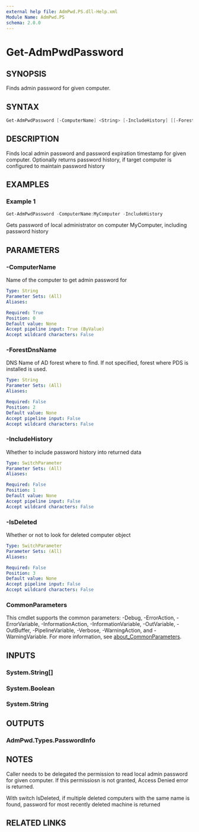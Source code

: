 ```yaml
---
external help file: AdmPwd.PS.dll-Help.xml
Module Name: AdmPwd.PS
schema: 2.0.0
---
```


# Get-AdmPwdPassword

## SYNOPSIS
Finds admin password for given computer.

## SYNTAX

```powershell
Get-AdmPwdPassword [-ComputerName] <String> [-IncludeHistory] [[-ForestDnsName] <String>] [-IsDeleted] [<CommonParameters>]
```

## DESCRIPTION
Finds local admin password and password expiration timestamp for given computer.
Optionally returns password history, if target computer is configured to maintain password history

## EXAMPLES

### Example 1
```powershell
Get-AdmPwdPassword -ComputerName:MyComputer -IncludeHistory
```

Gets password of local administrator on computer MyComputer, including password history

## PARAMETERS

### -ComputerName
Name of the computer to get admin password for

```yaml
Type: String
Parameter Sets: (All)
Aliases:

Required: True
Position: 0
Default value: None
Accept pipeline input: True (ByValue)
Accept wildcard characters: False
```

### -ForestDnsName
DNS Name of AD forest where to find.
If not specified, forest where PDS is installed is used.

```yaml
Type: String
Parameter Sets: (All)
Aliases:

Required: False
Position: 2
Default value: None
Accept pipeline input: False
Accept wildcard characters: False
```

### -IncludeHistory
Whether to include password history into returned data

```yaml
Type: SwitchParameter
Parameter Sets: (All)
Aliases:

Required: False
Position: 1
Default value: None
Accept pipeline input: False
Accept wildcard characters: False
```

### -IsDeleted
Whether or not to look for deleted computer object

```yaml
Type: SwitchParameter
Parameter Sets: (All)
Aliases:

Required: False
Position: 3
Default value: None
Accept pipeline input: False
Accept wildcard characters: False
```

### CommonParameters
This cmdlet supports the common parameters: -Debug, -ErrorAction, -ErrorVariable, -InformationAction, -InformationVariable, -OutVariable, -OutBuffer, -PipelineVariable, -Verbose, -WarningAction, and -WarningVariable. For more information, see [about_CommonParameters](http://go.microsoft.com/fwlink/?LinkID=113216).

## INPUTS

### System.String[]
### System.Boolean
### System.String
## OUTPUTS

### AdmPwd.Types.PasswordInfo
## NOTES
Caller needs to be delegated the permission to read local admin password for given computer. If this permissiosn is not granted, Access Denied error is returned.  

With switch IsDeleted, if multiple deleted computers with the same name is found, password for most recently deleted machine is returned

## RELATED LINKS
